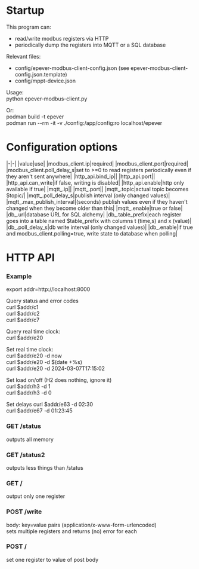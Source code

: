 # Startup

This program can:
- read/write modbus registers via HTTP  
- periodically dump the registers into MQTT or a SQL database  

Relevant files:  
- config/epever-modbus-client-config.json (see epever-modbus-client-config.json.template)
- config/mppt-device.json

Usage:  
python epever-modbus-client.py  

Or:  
podman build -t epever  
podman run --rm -it -v ./config:/app/config:ro localhost/epever  

# Configuration options

|-|-|
|value|use|
|modbus\_client.ip|required|
|modbus\_client.port|required|
|modbus\_client.poll\_delay\_s|set to >=0 to read registers periodically even if they aren't sent anywhere|
|http\_api.bind\_ip||
|http\_api.port||
|http\_api.can\_write|if false, writing is disabled|
|http\_api.enable|http only available if true|
|mqtt\_.ip||
|mqtt\_.port||
|mqtt\_.topic|actual topic becomes $topic/<id>|
|mqtt\_.poll\_delay\_s|publish interval (only changed values)|
|mqtt\_.max\_publish\_interval|(seconds) publish values even if they haven't changed when they become older than this|
|mqtt\_.enable|true or false|
|db\_.url|database URL for SQL alchemy|
|db\_.table\_prefix|each register goes into a table named $table\_prefix<id> with columns t (time,s) and x (value)|
|db\_.poll\_delay\_s|db write interval (only changed values)|
|db\_.enable|if true and modbus\_client.polling=true, write state to database when polling|

# HTTP API

### Example

export addr=http://localhost:8000  

Query status and error codes  
curl $addr/c1  
curl $addr/c2  
curl $addr/c7  

Query real time clock:  
curl $addr/e20

Set real time clock:  
curl $addr/e20 -d now  
curl $addr/e20 -d $(date +%s)  
curl $addr/e20 -d 2024-03-07T17:15:02  

Set load on/off (H2 does nothing, ignore it)  
curl $addr/h3 -d 1  
curl $addr/h3 -d 0  

Set delays
curl $addr/e63 -d 02:30  
curl $addr/e67 -d 01:23:45


### GET /status

outputs all memory

### GET /status2

outputs less things than /status

### GET /<id>

output only one register

### POST /write

body: key=value pairs (application/x-www-form-urlencoded)  
sets multiple registers and returns (no) error for each  

### POST /<id>

set one register to value of post body

